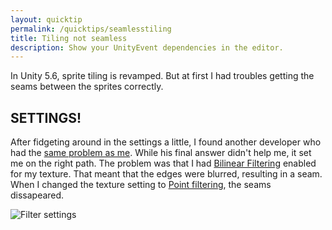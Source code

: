 ```yaml
---
layout: quicktip
permalink: /quicktips/seamlesstiling
title: Tiling not seamless
description: Show your UnityEvent dependencies in the editor.
---
```

In Unity 5.6, sprite tiling is revamped. But at first I had troubles getting the seams between the sprites correctly.


## SETTINGS!
After fidgeting around in the settings a little, I found another developer who had the [same problem as me](http://answers.unity3d.com/questions/600341/seams-in-2d-pixel-art.html). While his final answer didn't help me, it set me on the right path.
The problem was that I had [Bilinear Filtering](https://docs.unity3d.com/ScriptReference/FilterMode.html) enabled for my texture. That meant that the edges were blurred, resulting in a seam. When I changed the texture setting to [Point filtering](https://docs.unity3d.com/ScriptReference/FilterMode.Point.html), the seams dissapeared.

![Filter settings]({{site.url}}/assets/img/quicktips/seamless_tiles/set_filter_mode.gif)